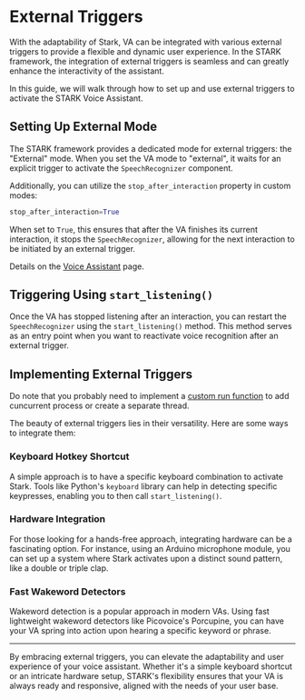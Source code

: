 # External Triggers

With the adaptability of Stark, VA can be integrated with various external triggers to provide a flexible and dynamic user experience. In the STARK framework, the integration of external triggers is seamless and can greatly enhance the interactivity of the assistant.

In this guide, we will walk through how to set up and use external triggers to activate the STARK Voice Assistant.

## Setting Up External Mode

The STARK framework provides a dedicated mode for external triggers: the "External" mode. When you set the VA mode to "external", it waits for an explicit trigger to activate the `SpeechRecognizer` component.

Additionally, you can utilize the `stop_after_interaction` property in custom modes:

```python
stop_after_interaction=True
```

When set to `True`, this ensures that after the VA finishes its current interaction, it stops the `SpeechRecognizer`, allowing for the next interaction to be initiated by an external trigger.

Details on the [Voice Assistant](../voice-assistant.md) page.

## Triggering Using `start_listening()`

Once the VA has stopped listening after an interaction, you can restart the `SpeechRecognizer` using the `start_listening()` method. This method serves as an entry point when you want to reactivate voice recognition after an external trigger.

## Implementing External Triggers

Do note that you probably need to implement a [custom run function](custom-run.md) to add cuncurrent process or create a separate thread.

The beauty of external triggers lies in their versatility. Here are some ways to integrate them:

### Keyboard Hotkey Shortcut

A simple approach is to have a specific keyboard combination to activate Stark. Tools like Python's `keyboard` library can help in detecting specific keypresses, enabling you to then call `start_listening()`.

### Hardware Integration

For those looking for a hands-free approach, integrating hardware can be a fascinating option. For instance, using an Arduino microphone module, you can set up a system where Stark activates upon a distinct sound pattern, like a double or triple clap.

### Fast Wakeword Detectors

Wakeword detection is a popular approach in modern VAs. Using fast lightweight wakeword detectors like Picovoice's Porcupine, you can have your VA spring into action upon hearing a specific keyword or phrase.

---

By embracing external triggers, you can elevate the adaptability and user experience of your voice assistant. Whether it's a simple keyboard shortcut or an intricate hardware setup, STARK's flexibility ensures that your VA is always ready and responsive, aligned with the needs of your user base.
